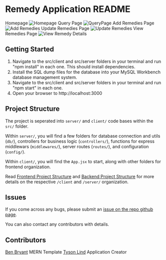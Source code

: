 # Remedy Application README
Homepage
![Homepage](https://user-images.githubusercontent.com/23481564/208271990-c640aaf9-8fe1-4a05-afed-ecc3b86938af.PNG)
Query Page
![QueryPage](https://user-images.githubusercontent.com/23481564/208271995-855b19e7-1df2-44df-9cf3-5b7bd11c0f76.PNG)
Add Remedies Page
![Add Remedies](https://user-images.githubusercontent.com/23481564/208272496-158d2c49-39fc-4fb2-9690-b6da71c43220.PNG)
Update Remedies Page
![Update Remedies](https://user-images.githubusercontent.com/23481564/208272011-53e57dfa-01fc-4800-acf9-f397feaf9daf.PNG)
View Remedies Page
![View Remedy Details](https://user-images.githubusercontent.com/23481564/208272020-f340317f-3b06-4f3c-95a1-497e2a8c5e7f.PNG)

## Getting Started

1. Navigate to the src/client and src/server folders in your terminal and run "npm install" in each one. This should install dependencies.
2. Install the SQL dump files for the database into your MySQL Workbench database management system.
3. Navigate to the src/client and src/server folders in your terminal and run "npm start" in each one.
4. Open your browser to http://localhost:3000

## Project Structure

The project is seperated into `server/` and `client/` code bases within the `src/` folder.

Within `server/`, you will find a few folders for database connection and utils (`db/`), controllers for business logic (`controllers/`), functions for express middlewars (`middlewares/`), server routes (`routes/`), and configuration (`config/`).

Within `client/`, you will find the `App.jsx` to start, along with other folders for frontend organization.

Read [Frontend Project Structure](./src/client/README.md#project-structure) and [Backend Project Structure](./src/server/README.md#project-structure) for more details on the respective `/client` and `/server/` organization.

## Issues

If you come across any bugs, please submit an [issue on the repo github page](https://github.com/Bryantellius/basic-mern-template/issues).

You can also contact any contributors with details.

## Contributors

[Ben Bryant](https://github.com/Bryantellius) MERN Template
[Tyson Lind](https://github.com/tysonlind) Application Creator
